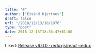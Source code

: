 ```yaml
---
title: "#"
author: ["Eivind Hjertnes"]
draft: false
url: "/2018/12/13/10/1976"
type: "post"
date: 2018-12-13T18:36:47+01:00
---
```


Liked:
[Release
v6.0.0 · reduxjs/react-redux](https://github.com/reduxjs/react-redux/releases/tag/v6.0.0?utm%5Fcampaign=React+Newsletter&utm%5Fmedium=email&utm%5Fsource=React%5FNewsletter%5F141)
